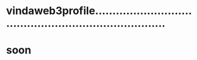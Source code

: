 # vindaweb3profile..........................................................................
# soon
